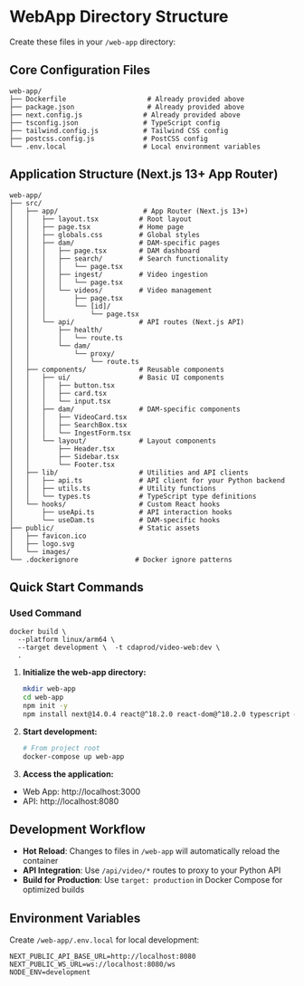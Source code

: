 # WebApp Directory Structure

Create these files in your `/web-app` directory:

## Core Configuration Files

```
web-app/
├── Dockerfile                    # Already provided above
├── package.json                  # Already provided above  
├── next.config.js               # Already provided above
├── tsconfig.json                # TypeScript config
├── tailwind.config.js           # Tailwind CSS config
├── postcss.config.js            # PostCSS config
└── .env.local                   # Local environment variables
```

## Application Structure (Next.js 13+ App Router)

```
web-app/
├── src/
│   ├── app/                     # App Router (Next.js 13+)
│   │   ├── layout.tsx          # Root layout
│   │   ├── page.tsx            # Home page
│   │   ├── globals.css         # Global styles
│   │   ├── dam/                # DAM-specific pages
│   │   │   ├── page.tsx        # DAM dashboard
│   │   │   ├── search/         # Search functionality
│   │   │   │   └── page.tsx
│   │   │   ├── ingest/         # Video ingestion
│   │   │   │   └── page.tsx
│   │   │   └── videos/         # Video management
│   │   │       ├── page.tsx
│   │   │       └── [id]/
│   │   │           └── page.tsx
│   │   └── api/                # API routes (Next.js API)
│   │       ├── health/
│   │       │   └── route.ts
│   │       └── dam/
│   │           └── proxy/
│   │               └── route.ts
│   ├── components/             # Reusable components
│   │   ├── ui/                 # Basic UI components
│   │   │   ├── button.tsx
│   │   │   ├── card.tsx
│   │   │   └── input.tsx
│   │   ├── dam/                # DAM-specific components
│   │   │   ├── VideoCard.tsx
│   │   │   ├── SearchBox.tsx
│   │   │   └── IngestForm.tsx
│   │   └── layout/             # Layout components
│   │       ├── Header.tsx
│   │       ├── Sidebar.tsx
│   │       └── Footer.tsx
│   ├── lib/                    # Utilities and API clients
│   │   ├── api.ts              # API client for your Python backend
│   │   ├── utils.ts            # Utility functions
│   │   └── types.ts            # TypeScript type definitions
│   └── hooks/                  # Custom React hooks
│       ├── useApi.ts           # API interaction hooks
│       └── useDam.ts           # DAM-specific hooks
├── public/                     # Static assets
│   ├── favicon.ico
│   ├── logo.svg
│   └── images/
└── .dockerignore              # Docker ignore patterns
```

## Quick Start Commands

### Used Command

```
docker build \
  --platform linux/arm64 \
  --target development \  -t cdaprod/video-web:dev \
  .
```  

1. **Initialize the web-app directory:**
   
   ```bash
   mkdir web-app
   cd web-app
   npm init -y
   npm install next@14.0.4 react@^18.2.0 react-dom@^18.2.0 typescript @types/node @types/react @types/react-dom
   ```
1. **Start development:**
   
   ```bash
   # From project root
   docker-compose up web-app
   ```
1. **Access the application:**
- Web App: http://localhost:3000
- API: http://localhost:8080

## Development Workflow

- **Hot Reload**: Changes to files in `/web-app` will automatically reload the container
- **API Integration**: Use `/api/video/*` routes to proxy to your Python API
- **Build for Production**: Use `target: production` in Docker Compose for optimized builds

## Environment Variables

Create `/web-app/.env.local` for local development:

```env
NEXT_PUBLIC_API_BASE_URL=http://localhost:8080
NEXT_PUBLIC_WS_URL=ws://localhost:8080/ws
NODE_ENV=development
```